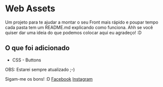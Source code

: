 # Web Assets

Um projeto para te ajudar a montar o seu Front mais rápido e poupar tempo
cada pasta tem um README.md explicando como funciona. Ahh se você quiser dar uma ideia
do que podemos colocar aqui eu agradeço! :D

## O que foi adicionado

 * CSS - Buttons


OBS: Estarei sempre atualizado ;-)

Sigam-me os bons! :D
[Facebook](https://www.facebook.com/matheusgomesdev)
[Instagram](https://www.instagram.com/matheusgomesbs)